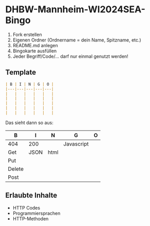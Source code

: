 # DHBW-Mannheim-WI2024SEA-Bingo

1. Fork erstellen
2. Eigenen Ordner (Ordnername = dein Name, Spitzname, etc.)
3. README.md anlegen
4. Bingokarte ausfüllen
5. Jeder Begriff/Code/... darf nur einmal genutzt werden!

## Template

``` markdown
| B | I | N | G | O |
|---|---|---|---|---|
|   |   |   |   |   |
|   |   |   |   |   |
|   |   |   |   |   |
|   |   |   |   |   |
|   |   |   |   |   |
```

Das sieht dann so aus:

| B | I | N | G | O |
|---|---|---|---|---|
|  404 | 200  |   |  Javascript |   |
|  Get |  JSON | html  |   |   |
| Put  |   |   |   |   |
|  Delete |   |   |   |   |
|  Post |   |   |   |   |

## Erlaubte Inhalte
- HTTP Codes
- Programmiersprachen
- HTTP-Methoden
